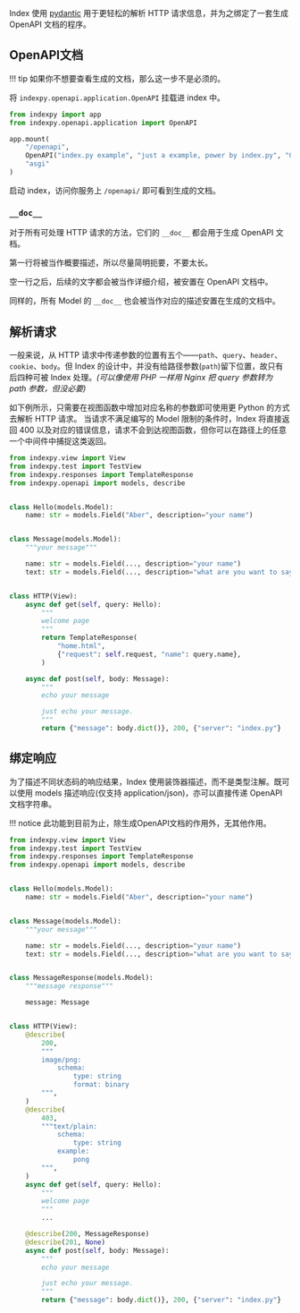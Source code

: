 Index 使用 [pydantic](https://pydantic-docs.helpmanual.io/) 用于更轻松的解析 HTTP 请求信息，并为之绑定了一套生成 OpenAPI 文档的程序。

## OpenAPI文档

!!! tip
    如果你不想要查看生成的文档，那么这一步不是必须的。

将 `indexpy.openapi.application.OpenAPI` 挂载进 index 中。

```python
from indexpy import app
from indexpy.openapi.application import OpenAPI

app.mount(
    "/openapi",
    OpenAPI("index.py example", "just a example, power by index.py", "0.1.0"),
    "asgi"
)
```

启动 index，访问你服务上 `/openapi/` 即可看到生成的文档。

### `__doc__`

对于所有可处理 HTTP 请求的方法，它们的 `__doc__` 都会用于生成 OpenAPI 文档。

第一行将被当作概要描述，所以尽量简明扼要，不要太长。

空一行之后，后续的文字都会被当作详细介绍，被安置在 OpenAPI 文档中。

同样的，所有 Model 的 `__doc__` 也会被当作对应的描述安置在生成的文档中。

## 解析请求

一般来说，从 HTTP 请求中传递参数的位置有五个——`path`、`query`、`header`、`cookie`、`body`。但 Index 的设计中，并没有给路径参数(`path`)留下位置，故只有后四种可被 Index 处理。*(可以像使用 PHP 一样用 Nginx 把 query 参数转为 path 参数，但没必要)*

如下例所示，只需要在视图函数中增加对应名称的参数即可使用更 Python 的方式去解析 HTTP 请求。
当请求不满足编写的 Model 限制的条件时，Index 将直接返回 400 以及对应的错误信息，请求不会到达视图函数，但你可以在路径上的任意一个中间件中捕捉这类返回。

```python
from indexpy.view import View
from indexpy.test import TestView
from indexpy.responses import TemplateResponse
from indexpy.openapi import models, describe


class Hello(models.Model):
    name: str = models.Field("Aber", description="your name")


class Message(models.Model):
    """your message"""

    name: str = models.Field(..., description="your name")
    text: str = models.Field(..., description="what are you want to say?")


class HTTP(View):
    async def get(self, query: Hello):
        """
        welcome page
        """
        return TemplateResponse(
            "home.html",
            {"request": self.request, "name": query.name},
        )

    async def post(self, body: Message):
        """
        echo your message

        just echo your message.
        """
        return {"message": body.dict()}, 200, {"server": "index.py"}
```

## 绑定响应

为了描述不同状态码的响应结果，Index 使用装饰器描述，而不是类型注解。既可以使用 models 描述响应(仅支持 application/json)，亦可以直接传递 OpenAPI 文档字符串。

!!! notice
    此功能到目前为止，除生成OpenAPI文档的作用外，无其他作用。

```python
from indexpy.view import View
from indexpy.test import TestView
from indexpy.responses import TemplateResponse
from indexpy.openapi import models, describe


class Hello(models.Model):
    name: str = models.Field("Aber", description="your name")


class Message(models.Model):
    """your message"""

    name: str = models.Field(..., description="your name")
    text: str = models.Field(..., description="what are you want to say?")


class MessageResponse(models.Model):
    """message response"""

    message: Message


class HTTP(View):
    @describe(
        200,
        """
        image/png:
            schema:
                type: string
                format: binary
        """,
    )
    @describe(
        403,
        """text/plain:
            schema:
                type: string
            example:
                pong
        """,
    )
    async def get(self, query: Hello):
        """
        welcome page
        """
        ...

    @describe(200, MessageResponse)
    @describe(201, None)
    async def post(self, body: Message):
        """
        echo your message

        just echo your message.
        """
        return {"message": body.dict()}, 200, {"server": "index.py"}
```
